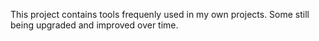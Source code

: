 This project contains tools frequenly used in my own projects.
Some still being upgraded and improved over time.
